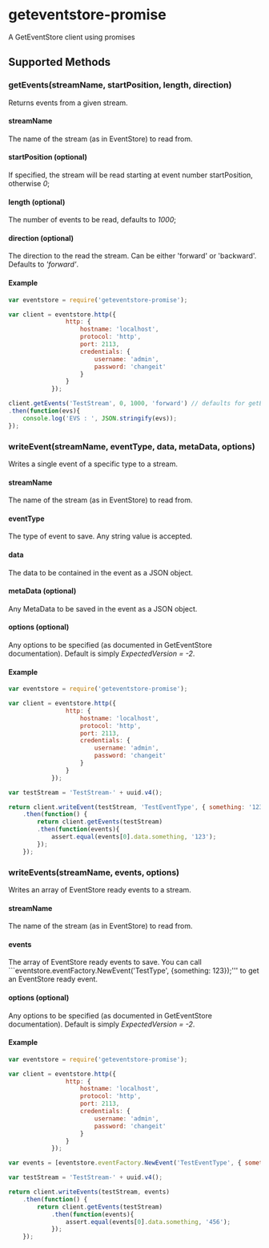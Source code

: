 # geteventstore-promise
A GetEventStore client using promises

## Supported Methods

### getEvents(streamName, startPosition, length, direction)

Returns events from a given stream.

#### streamName
The name of the stream (as in EventStore) to read from.

#### startPosition (optional)
If specified, the stream will be read starting at event number startPosition, otherwise *0*;

#### length (optional)
The number of events to be read, defaults to *1000*;

#### direction (optional)
The direction to the read the stream. Can be either 'forward' or 'backward'. Defaults to *'forward'*.

#### Example

```javascript
var eventstore = require('geteventstore-promise');

var client = eventstore.http({
                http: {
                    hostname: 'localhost',
                    protocol: 'http',
                    port: 2113,
                    credentials: {
                        username: 'admin',
                        password: 'changeit'
                    }
                }
            });

client.getEvents('TestStream', 0, 1000, 'forward') // defaults for getEvents if not specified
.then(function(evs){
	console.log('EVS : ', JSON.stringify(evs));
});
```

### writeEvent(streamName, eventType, data, metaData, options)

Writes a single event of a specific type to a stream.

#### streamName
The name of the stream (as in EventStore) to read from.

#### eventType
The type of event to save. Any string value is accepted.

#### data
The data to be contained in the event as a JSON object.

#### metaData (optional)
Any MetaData to be saved in the event as a JSON object.

#### options (optional)
Any options to be specified (as documented in GetEventStore documentation). Default is simply *ExpectedVersion = -2*.

#### Example

```javascript
var eventstore = require('geteventstore-promise');

var client = eventstore.http({
                http: {
                    hostname: 'localhost',
                    protocol: 'http',
                    port: 2113,
                    credentials: {
                        username: 'admin',
                        password: 'changeit'
                    }
                }
            });

var testStream = 'TestStream-' + uuid.v4();

return client.writeEvent(testStream, 'TestEventType', { something: '123' })
	.then(function() {
		return client.getEvents(testStream)
		.then(function(events){
			assert.equal(events[0].data.something, '123');
		});
	});
```

### writeEvents(streamName, events, options)

Writes an array of EventStore ready events to a stream.

#### streamName
The name of the stream (as in EventStore) to read from.

#### events
The array of EventStore ready events to save.
You can call ```eventstore.eventFactory.NewEvent('TestType', {something: 123});''' to get an EventStore ready event.

#### options (optional)
Any options to be specified (as documented in GetEventStore documentation). Default is simply *ExpectedVersion = -2*.

#### Example

```javascript
var eventstore = require('geteventstore-promise');

var client = eventstore.http({
                http: {
                    hostname: 'localhost',
                    protocol: 'http',
                    port: 2113,
                    credentials: {
                        username: 'admin',
                        password: 'changeit'
                    }
                }
            });

var events = [eventstore.eventFactory.NewEvent('TestEventType', { something: '456'})];

var testStream = 'TestStream-' + uuid.v4();

return client.writeEvents(testStream, events)
	.then(function() {
		return client.getEvents(testStream)
			.then(function(events){
				assert.equal(events[0].data.something, '456');
			});
	});
```


